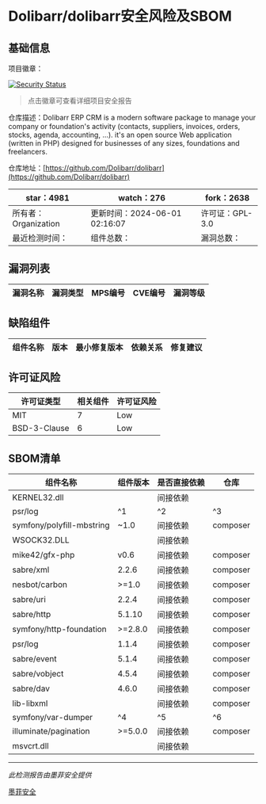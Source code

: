 # Dolibarr/dolibarr安全风险及SBOM

## 基础信息

项目徽章：

[![Security Status](https://www.murphysec.com/platform3/v31/badge/1796623479809777664.svg)](https://www.murphysec.com/console/report/1692966901520420864/1796623479809777664)

> 点击徽章可查看详细项目安全报告

仓库描述：Dolibarr ERP CRM is a modern software package to manage your company or foundation's activity (contacts, suppliers, invoices, orders, stocks, agenda, accounting, ...). it's an open source Web application (written in PHP) designed for businesses of any sizes, foundations and freelancers.

仓库地址：[https://github.com/Dolibarr/dolibarr](https://github.com/Dolibarr/dolibarr)

| star：4981 | watch：276 | fork：2638 |
| ----------- | -------------- | ------------ |
| 所有者：Organization | 更新时间：2024-06-01 02:16:07 | 许可证：GPL-3.0 |
| 最近检测时间： | 组件总数： | 漏洞总数： |




## 漏洞列表

| 漏洞名称 | 漏洞类型 | MPS编号 | CVE编号 | 漏洞等级 |
| ------- | ------ | ------- | ------ | ----- |





## 缺陷组件

| 组件名称 | 版本 | 最小修复版本 | 依赖关系 | 修复建议 |
| -------- | ---- | ------------ | -------- | -------- |





## 许可证风险

| 许可证类型 | 相关组件 | 许可证风险 |
| ---------- | -------- | ---------- |
|MIT|7|Low|
|BSD-3-Clause|6|Low|




## SBOM清单

| 组件名称 | 组件版本 | 是否直接依赖 | 仓库 |
| -------- | -------- | ------------ | ---- |
|KERNEL32.dll||间接依赖||
|psr/log|^1|^2|^3|间接依赖|composer|
|symfony/polyfill-mbstring|~1.0|间接依赖|composer|
|WSOCK32.DLL||间接依赖||
|mike42/gfx-php|v0.6|间接依赖|composer|
|sabre/xml|2.2.6|间接依赖|composer|
|nesbot/carbon|>=1.0|间接依赖|composer|
|sabre/uri|2.2.4|间接依赖|composer|
|sabre/http|5.1.10|间接依赖|composer|
|symfony/http-foundation|>=2.8.0|间接依赖|composer|
|psr/log|1.1.4|间接依赖|composer|
|sabre/event|5.1.4|间接依赖|composer|
|sabre/vobject|4.5.4|间接依赖|composer|
|sabre/dav|4.6.0|间接依赖|composer|
|lib-libxml||间接依赖|composer|
|symfony/var-dumper|^4|^5|^6|间接依赖|composer|
|illuminate/pagination|>=5.0.0|间接依赖|composer|
|msvcrt.dll||间接依赖||


------

*此检测报告由墨菲安全提供*

[墨菲安全](www.murphysec.com)